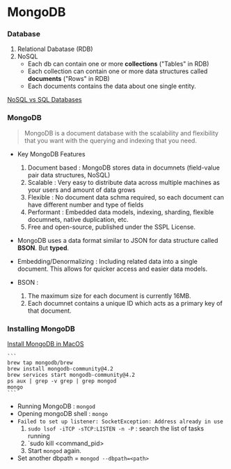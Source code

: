 # MongoDB

### Database

1. Relational Dabatase (RDB)
2. NoSQL
   - Each db can contain one or more **collections** ("Tables" in RDB)
   - Each collection can contain one or more data structures called **documents** ("Rows" in RDB)
   - Each documents contains the data about one single entity.

[NoSQL vs SQL Databases](https://www.mongodb.com/scale/nosql-vs-relational-databases)

### MongoDB

> MongoDB is a document database with the scalability and flexibility that you want with the querying and indexing that you need.

- Key MongoDB Features

  1. Document based : MongoDB stores data in documnets (field-value pair data structures, NoSQL)
  2. Scalable : Very easy to distribute data across multiple machines as your users and amount of data grows
  3. Flexible : No document data schma required, so each document can have different number and type of fields
  4. Performant : Embedded data models, indexing, sharding, flexible documnets, native duplication, etc.
  5. Free and open-source, published under the SSPL License.

- MongoDB uses a data format similar to JSON for data structure called **BSON**. But **typed**.
- Embedding/Denormalizing : Including related data into a single document. This allows for quicker access and easier data models.
- BSON :
  1. The maximum size for each document is currently 16MB.
  2. Each documnet contains a unique ID which acts as a primary key of that document.

### Installing MongoDB

[Install MongoDB in MacOS](https://docs.mongodb.com/manual/tutorial/install-mongodb-on-os-x/)

    ```
    brew tap mongodb/brew
    brew install mongodb-community@4.2
    brew services start mongodb-community@4.2
    ps aux | grep -v grep | grep mongod
    mongo
    ```

- Running MongoDB : `mongod`
- Opening mongoDB shell : `mongo`
- `Failed to set up listener: SocketException: Address already in use`
  1. `sudo lsof -iTCP -sTCP:LISTEN -n -P` : search the list of tasks running
  2. `sudo kill <command_pid>
  3. Start `mongod` again.
- Set another dbpath = `mongod --dbpath=<path>`
